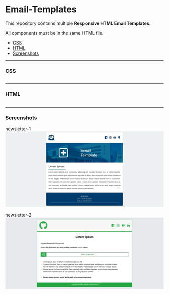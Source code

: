 # Email-Templates

This repository contains  multiple **Responsive HTML Email Templates**.

All components must be in the same HTML file.

- [CSS](#css)
- [HTML](#html)
- [Screenshots](#screenshots)

---
### CSS

``` HTML
```

---
### HTML

``` HTML
```

---
### Screenshots
newsletter-1
![HTML Mailletter 1](screenshots/screenshot-1.jpg)

newsletter-2
![HTML Mailletter 2](screenshots/screenshot-2.jpg)
